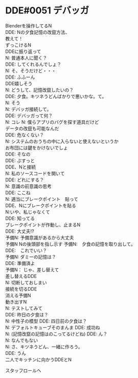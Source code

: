﻿# DDE#0051 デバッガ
Blenderを操作してるN  
DDE: Nの夕食記憶の改竄方法、  
     教えて！  
ずっこけるN  
DDEに振り返って  
N: 普通本人に聞く？  
DDE: してくれるんでしょ？  
N: そ、そうだけど・・・  
DDE: ふふーん  
DDE嬉しそう  
N: どうして、記憶改竄したいの？  
DDE: 夕食。キツネうどんばかりで悪いかな。て。  
N: そう  
N: デバッガ接続して。  
DDE: デバッガって何？  
N: コレ
N: 僕らアプリのバグを探す道具だけど  
   データの改竄も可能なんだ  
DDE: 危なくない？  
N: システムのおうちの中に入らないと使えないというか  
  お布団には鍵をかけないでしょ  
DDE: そなの  
DDE: ぷすっと  
DDE、Nと接続  
N: 私のソースコードを開いて  
DDE: どれにする？  
N: 意識の前意識の思考  
DDE: ここね  
N: 適当にブレークポイント　貼って  
DDE、Nにブレークポイントを貼る  
N:いや、私じゃなくて  
DDE: 知ってる  
ブレークポイントが作動し、止まるN  
DDE: 大丈夫!?  
予備N: 予備意識があるから大丈夫  
予備N Nの後頭部を指し示す
予備N:　夕食の記憶を取り出して。  
DDE:　これでいい？  
予備N: ダミーの記憶は？  
DDE: 準備済よ  
予備N： じゃ、差し替えて  
差し替えるDDE  
N: 切断しておしまい  
接続を切るDDE  
消える予備N  
動き出すN  
N: テストしてみて  
DDE: 昨日の夕食は？  
N: 中性子の模型
DDE: 四日前の夕食は？  
N: デフォルトキューブそのまんま
DDE: 成功ね  
N: (記憶改竄の記憶はのこってるけどね)
DDE: ん？  
N: なんでもない  
N: さ、キツネうどん、一緒に作ろう。  
DDE: うん  
二人でキッチンに向かうDDEとN  

スタッフロールへ
